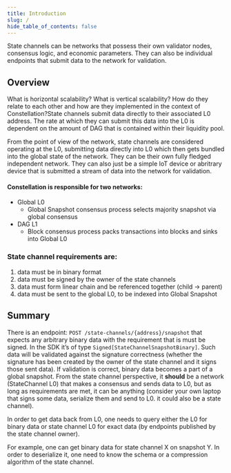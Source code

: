 ```yaml
---
title: Introduction
slug: /
hide_table_of_contents: false
---
```


<head>
  <title>Introduction to State Channels</title>
  <meta
    name="description"
    content="Lorem ipsum"
  />
</head>

State channels can be networks that possess their own validator nodes, consensus logic, and economic parameters. They can also be individual endpoints that submit data to the network for validation.

## Overview
What is horizontal scalability? What is vertical scalability? How do they relate to each other and how are they implemented in the context of Constellation?State channels submit data directly to their associated L0 address. The rate at which they can submit this data into the L0 is dependent on the amount of DAG that is contained within their liquidity pool. 

From the point of view of the network, state channels are considered operating at the L0, submitting data directly into L0 which then gets bundled into the global state of the network. They can be their own fully fledged independent network. They can also just be a simple IoT device or abritrary device that is submitted a stream of data into the network for validation. 

#### Constellation is responsible for two networks:
- Global L0
  - Global Snapshot consensus process selects majority snapshot via global
      consensus
- DAG L1
  - Block consensus process packs transactions into blocks and sinks into Global
      L0

### State channel requirements are:
1. data must be in binary format
2. data must be signed by the owner of the state channels
3. data must form linear chain and be referenced together (child -> parent)
3. data must be sent to the global L0, to be indexed into Global Snapshot

## Summary

There is an endpoint: `POST /state-channels/{address}/snapshot` that expects any arbitrary binary data with the requirement that is must be signed. In the SDK it’s of type `Signed[StateChannelSnapshotBinary]`. Such data will be validated against the signature correctness (whether the signature has been created by the owner of the state channel and it signs those sent data). If validation is correct, binary data becomes a part of a global snapshot. From the state channel perspective, it **should** be a network (StateChannel L0) that makes a consensus and sends data to L0, but as long as requirements are met, it can be anything (consider your own laptop that signs some data, serialize them and send to L0. it could also be a state channel).

In order to get data back from L0, one needs to query either the L0 for binary data or state channel L0 for exact data (by endpoints published by the state channel owner).

For example, one can get binary data for state channel X on snapshot Y. In order to deserialize it, one need to know the schema or a compression algorithm of the state channel.
